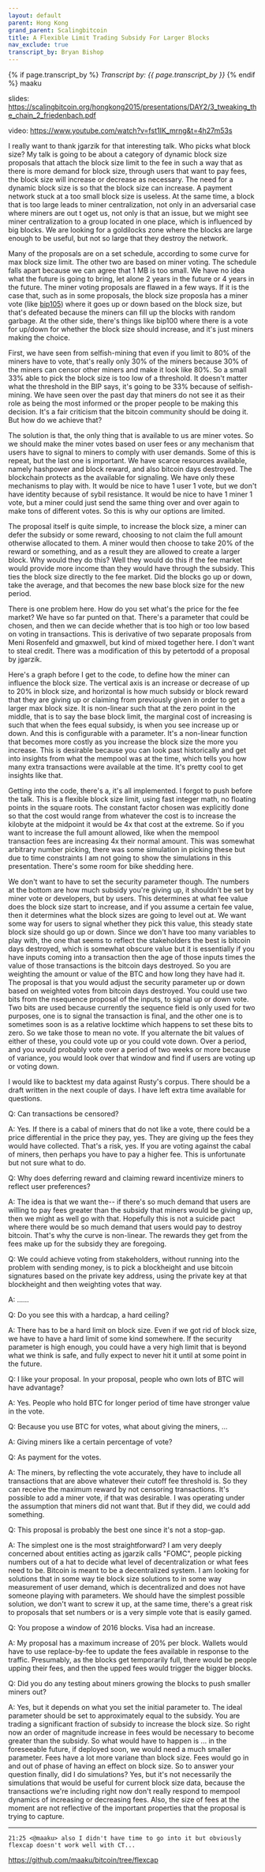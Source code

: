```yaml
---
layout: default
parent: Hong Kong
grand_parent: Scalingbitcoin
title: A Flexible Limit Trading Subsidy For Larger Blocks
nav_exclude: true
transcript_by: Bryan Bishop
---
```


{% if page.transcript_by %} <i>Transcript by:
{{ page.transcript_by }}</i> {% endif %} maaku

slides:
<https://scalingbitcoin.org/hongkong2015/presentations/DAY2/3_tweaking_the_chain_2_friedenbach.pdf>

video: <https://www.youtube.com/watch?v=fst1IK_mrng&t=4h27m53s>

I really want to thank jgarzik for that interesting talk. Who picks what
block size? My talk is going to be about a category of dynamic block
size proposals that attach the block size limit to the fee in such a way
that as there is more demand for block size, through users that want to
pay fees, the block size will increase or decrease as necessary. The
need for a dynamic block size is so that the block size can increase. A
payment network stuck at a too small block size is useless. At the same
time, a block that is too large leads to miner centralization, not only
in an adversarial case where miners are out t oget us, not only is that
an issue, but we might see miner centralization to a group located in
one place, which is influenced by big blocks. We are looking for a
goldilocks zone where the blocks are large enough to be useful, but not
so large that they destroy the network.

Many of the proposals are on a set schedule, according to some curve for
max block size limit. The other two are based on miner voting. The
schedule falls apart because we can agree that 1 MB is too small. We
have no idea what the future is going to bring, let alone 2 years in the
future or 4 years in the future. The miner voting proposals are flawed
in a few ways. If it is the case that, such as in some proposals, the
block size proposla has a miner vote (like
[bip105](https://github.com/bitcoin/bips/blob/master/bip-0105.mediawiki))
where it goes up or down based on the block size, but that's defeated
because the miners can fill up the blocks with random garbage. At the
other side, there's things like bip100 where there is a vote for up/down
for whether the block size should increase, and it's just miners making
the choice.

First, we have seen from selfish-mining that even if you limit to 80% of
the miners have to vote, that's really only 30% of the miners because
30% of the miners can censor other miners and make it look like 80%. So
a small 33% able to pick the block size is too low of a threshold. It
doesn't matter what the threshold in the BIP says, it's going to be 33%
because of selfish-mining. We have seen over the past day that miners do
not see it as their role as being the most informed or the proper people
to be making this decision. It's a fair criticism that the bitcoin
community should be doing it. But how do we achieve that?

The solution is that, the only thing that is available to us are miner
votes. So we should make the miner votes based on user fees or any
mechanism that users have to signal to miners to comply with user
demands. Some of this is repeat, but the last one is important. We have
scarce resources available, namely hashpower and block reward, and also
bitcoin days destroyed. The blockchain protects as the available for
signaling. We have only these mechanisms to play with. It would be nice
to have 1 user 1 vote, but we don't have identity because of sybil
resistance. It would be nice to have 1 miner 1 vote, but a miner could
just send the same thing over and over again to make tons of different
votes. So this is why our options are limited.

The proposal itself is quite simple, to increase the block size, a miner
can defer the subsidy or some reward, choosing to not claim the full
amount otherwise allocated to them. A miner would then choose to take
20% of the reward or something, and as a result they are allowed to
create a larger block. Why would they do this? Well they would do this
if the fee market would provide more income than they would have through
the subsidy. This ties the block size directly to the fee market. Did
the blocks go up or down, take the average, and that becomes the new
base block size for the new period.

There is one problem here. How do you set what's the price for the fee
market? We have so far punted on that. There's a parameter that could be
chosen, and then we can decide whether that is too high or too low based
on voting in transactions. This is derivative of two separate proposals
from Meni Rosenfeld and gmaxwell, but kind of mixed together here. I
don't want to steal credit. There was a modification of this by
petertodd of a proposal by jgarzik.

Here's a graph before I get to the code, to define how the miner can
influence the block size. The vertical axis is an increase or decrease
of up to 20% in block size, and horizontal is how much subsidy or block
reward that they are giving up or claiming from previously given in
order to get a larger max block size. It is non-linear such that at the
zero point in the middle, that is to say the base block limit, the
marginal cost of increasing is such that when the fees equal subsidy, is
when you see increase up or down. And this is configurable with a
parameter. It's a non-linear function that becomes more costly as you
increase the block size the more you increase. This is desirable because
you can look past historically and get into insights from what the
mempool was at the time, which tells you how many extra transactions
were available at the time. It's pretty cool to get insights like that.

Getting into the code, there's a, it's all implemented. I forgot to push
before the talk. This is a flexible block size limit, using fast integer
math, no floating points in the square roots. The constant factor chosen
was explicitly done so that the cost would range from whatever the cost
is to increase the kilobyte at the midpoint it would be 4x that cost at
the extreme. So if you want to increase the full amount allowed, like
when the mempool transaction fees are increasing 4x their normal amount.
This was somewhat arbitrary number picking, there was some simulation in
picking these but due to time constraints I am not going to show the
simulations in this presentation. There's some room for bike shedding
here.

We don't want to have to set the security parameter though. The numbers
at the bottom are how much subsidy you're giving up, it shouldn't be set
by miner vote or developers, but by users. This determines at what fee
value does the block size start to increase, and if you assume a certain
fee value, then it determines what the block sizes are going to level
out at. We want some way for users to signal whether they pick this
value, this steady state block size should go up or down. Since we don't
have too many variables to play with, the one that seems to reflect the
stakeholders the best is bitcoin days destroyed, which is somewhat
obscure value but it is essentially if you have inputs coming into a
transaction then the age of those inputs times the value of those
transactions is the bitcoin days destroyed. So you are weighting the
amount or value of the BTC and how long they have had it. The proposal
is that you would adjust the security parameter up or down based on
weighted votes from bitcoin days destroyed. You could use two bits from
the nsequence proposal of the inputs, to signal up or down vote. Two
bits are used because currently the sequence field is only used for two
purposes, one is to signal the transaction is final, and the other one
is to sometimes soon is as a relative locktime which happens to set
these bits to zero. So we take those to mean no vote. If you alternate
the bit values of either of these, you could vote up or you could vote
down. Over a period, and you would probably vote over a period of two
weeks or more because of variance, you would look over that window and
find if users are voting up or voting down.

I would like to backtest my data against Rusty's corpus. There should be
a draft written in the next couple of days. I have left extra time
available for questions.

Q: Can transactions be censored?

A: Yes. If there is a cabal of miners that do not like a vote, there
could be a price differential in the price they pay, yes. They are
giving up the fees they would have collected. That's a risk, yes. If you
are voting against the cabal of miners, then perhaps you have to pay a
higher fee. This is unfortunate but not sure what to do.

Q: Why does deferring reward and claiming reward incentivize miners to
reflect user preferences?

A: The idea is that we want the-- if there's so much demand that users
are willing to pay fees greater than the subsidy that miners would be
giving up, then we might as well go with that. Hopefully this is not a
suicide pact where there would be so much demand that users would pay to
destroy bitcoin. That's why the curve is non-linear. The rewards they
get from the fees make up for the subsidy they are foregoing.

Q: We could achieve voting from stakeholders, without running into the
problem with sending money, is to pick a blockheight and use bitcoin
signatures based on the private key address, using the private key at
that blockheight and then weighting votes that way.

A: ......

Q: Do you see this with a hardcap, a hard ceiling?

A: There has to be a hard limit on block size. Even if we got rid of
block size, we have to have a hard limit of some kind somewhere. If the
security parameter is high enough, you could have a very high limit that
is beyond what we think is safe, and fully expect to never hit it until
at some point in the future.

Q: I like your proposal. In your proposal, people who own lots of BTC
will have advantage?

A: Yes. People who hold BTC for longer period of time have stronger
value in the vote.

Q: Because you use BTC for votes, what about giving the miners, ...

A: Giving miners like a certain percentage of vote?

Q: As payment for the votes.

A: The miners, by reflecting the vote accurately, they have to include
all transactions that are above whatever their cutoff fee threshold is.
So they can receive the maximum reward by not censoring transactions.
It's possible to add a miner vote, if that was desirable. I was
operating under the assumption that miners did not want that. But if
they did, we could add something.

Q: This proposal is probably the best one since it's not a stop-gap.

A: The simplest one is the most straightforward? I am very deeply
concerned about entities acting as jgarzik calls "FOMC", people picking
numbers out of a hat to decide what level of decentralization or what
fees need to be. Bitcoin is meant to be a decentralized system. I am
looking for solutions that in some way tie block size solutions to in
some way measurement of user demand, which is decentralized and does not
have someone playing with parameters. We should have the simplest
possible solution, we don't want to screw it up, at the same time,
there's a great risk to proposals that set numbers or is a very simple
vote that is easily gamed.

Q: You propose a window of 2016 blocks. Visa had an increase.

A: My proposal has a maximum increase of 20% per block. Wallets would
have to use replace-by-fee to update the fees available in response to
the traffic. Presumably, as the blocks get temporarily full, there would
be people upping their fees, and then the upped fees would trigger the
bigger blocks.

Q: Did you do any testing about miners growing the blocks to push
smaller miners out?

A: Yes, but it depends on what you set the initial parameter to. The
ideal parameter should be set to approximately equal to the subsidy. You
are trading a significant fraction of subsidy to increase the block
size. So right now an order of magnitude increase in fees would be
necessary to become greater than the subsidy. So what would have to
happen is ... in the foreseeable future, if deployed soon, we would need
a much smaller parameter. Fees have a lot more variane than block size.
Fees would go in and out of phase of having an effect on block size. So
to answer your question finally, did I do simulations? Yes, but it's not
necessarily the simulations that would be useful for current block size
data, because the transactions we're including right now don't really
respond to mempool dynamics of increasing or decreasing fees. Also, the
size of fees at the moment are not reflective of the important
properties that the proposal is trying to capture.

---

    21:25 <@maaku> also I didn't have time to go into it but obviously flexcap doesn't work well with CT...

<https://github.com/maaku/bitcoin/tree/flexcap>

